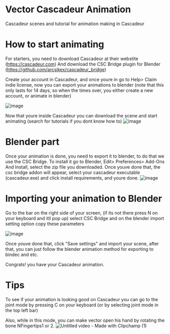 # Vector Cascadeur Animation
Cascadeur scenes and tutorial for animation making in Cascadeur

# How to start animating
For starters, you need to download Cascadeur at their webstite (https://cascadeur.com)
And download the CSC Bridge plugin for Blender (https://github.com/arcsikex/cascadeur_bridge)

Create your account in Cascadeur, and once youre in go to Help> Claim indie license, now you can export your animations to blender
(note that this only lasts for 14 days, so when the times over, you either create a new account, or animate in blender)

![image](https://github.com/user-attachments/assets/5ed79ddc-5848-4951-a130-030de7f6ae41)

Now that youre inside Cascadeur you can download the scene and start animating (search for tutorials if you dont know how to)
![image](https://github.com/user-attachments/assets/1265c883-56fc-4dbe-8fcd-02185b67b66c)

# Blender part
Once your animation is done, you need to export it to blender, to do that we use the CSC Bridge.
To install it go to Blender, Edit> Preferences> Add-Ons And Install, select the zip file you downloaded.
Once youve done that, the csc bridge addon will appear, select your cascadeur executable (cascadeur.exe) and click install requirements, and youre done.
![image](https://github.com/user-attachments/assets/f44c6c1b-eab1-462c-8b8a-a36949f70a5c)

# Importing your animation to Blender
Go to the bar on the right side of your screen, (if its not there press N on your keyboard and itll pop up) select CSC Bridge and on the blender import setting option copy these parameters

![image](https://github.com/user-attachments/assets/93474e6f-1e1f-4007-aa29-6419563f1a00)

Once youve done that, click "Save settings" and import your scene, after that, you can just follow the blender animation method for exporting to bindec and etc.

Congrats! you have your Cascadeur animation.

# Tips
To see if your animation is looking good on Cascadeur you can go to the joint mode by pressing C on your keyboard (or by selecting joint mode in the top left bar)

Also, while in this mode, you can make vector open his hand by rotating the bone NFingertips1 or 2.
![Untitled video - Made with Clipchamp (1)](https://github.com/user-attachments/assets/1ff77f71-0ac2-4379-ad82-add8e0526174)



